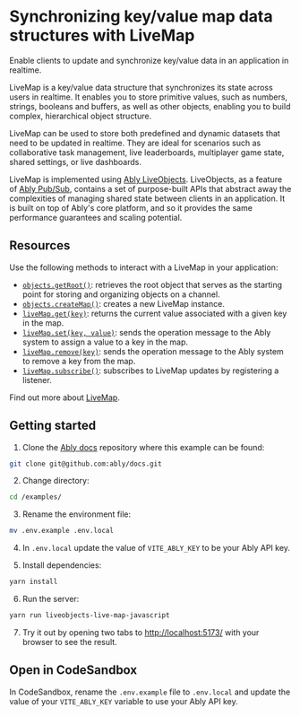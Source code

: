 # Synchronizing key/value map data structures with LiveMap

Enable clients to update and synchronize key/value data in an application in realtime.

LiveMap is a key/value data structure that synchronizes its state across users in realtime. It enables you to store primitive values, such as numbers, strings, booleans and buffers, as well as other objects, enabling you to build complex, hierarchical object structure.

LiveMap can be used to store both predefined and dynamic datasets that need to be updated in realtime. They are ideal for scenarios such as collaborative task management, live leaderboards, multiplayer game state, shared settings, or live dashboards.

LiveMap is implemented using [Ably LiveObjects](/docs/liveobjects). LiveObjects, as a feature of [Ably Pub/Sub](/docs/channels), contains a set of purpose-built APIs that abstract away the complexities of managing shared state between clients in an application. It is built on top of Ably's core platform, and so it provides the same performance guarantees and scaling potential.

## Resources

Use the following methods to interact with a LiveMap in your application:

- [`objects.getRoot()`](/docs/liveobjects/concepts/objects#root-object): retrieves the root object that serves as the starting point for storing and organizing objects on a channel.
- [`objects.createMap()`](/docs/liveobjects/map#create): creates a new LiveMap instance.
- [`liveMap.get(key)`](/docs/liveobjects/map#get): returns the current value associated with a given key in the map.
- [`liveMap.set(key, value)`](/docs/liveobjects/map#set): sends the operation message to the Ably system to assign a value to a key in the map.
- [`liveMap.remove(key)`](/docs/liveobjects/map#remove): sends the operation message to the Ably system to remove a key from the map.
- [`liveMap.subscribe()`](/docs/liveobjects/map#subscribe-data): subscribes to LiveMap updates by registering a listener.

Find out more about [LiveMap](/docs/liveobjects/map).

## Getting started

1. Clone the [Ably docs](https://github.com/ably/docs) repository where this example can be found:

  ```sh
  git clone git@github.com:ably/docs.git
  ```

2. Change directory:

  ```sh
  cd /examples/
  ```

3. Rename the environment file:

  ```sh
  mv .env.example .env.local
  ```

4. In `.env.local` update the value of `VITE_ABLY_KEY` to be your Ably API key.

5. Install dependencies:

  ```sh
  yarn install
  ```

6. Run the server:

  ```sh
  yarn run liveobjects-live-map-javascript
  ```

7. Try it out by opening two tabs to [http://localhost:5173/](http://localhost:5173/) with your browser to see the result.

## Open in CodeSandbox

In CodeSandbox, rename the `.env.example` file to `.env.local` and update the value of your `VITE_ABLY_KEY` variable to use your Ably API key.
